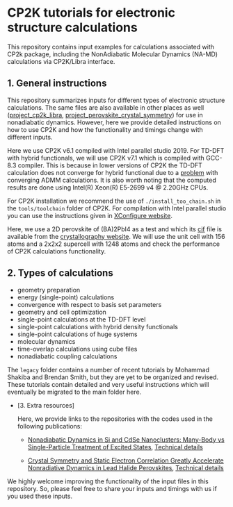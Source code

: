 # CP2K tutorials for electronic structure calculations

This repository contains input examples for calculations associated with CP2k package, including 
the NonAdiabatic Molecular Dynamics (NA-MD) calculations via CP2K/Libra interface. 


## 1. General instructions

This repository summarizes inputs for different types of electronic structure calculations. 
The same files are also available in other places as well 
([project_cp2k_libra](https://github.com/AkimovLab/Project_Libra_CP2K), 
[project_perovskite_crystal_symmetry](https://github.com/AkimovLab/Project_CsPbI3_MB_vs_SP)) for use in
nonadiabatic dynamics. However, here we provide detailed instructions on how to use CP2K and how the 
functionality and timings change with different inputs.

Here we use CP2K v6.1 compiled with Intel parallel studio 2019. For TD-DFT with hybrid functionals, 
we will use CP2K v7.1 which is compiled with GCC-8.3 compiler. This is because 
in lower versions of CP2K the TD-DFT calculation does not converge for hybrid functional due to 
a [problem](https://groups.google.com/g/cp2k/c/SEglKzKlVLQ/m/MyTavEqYBQAJ) with 
converging ADMM calculations. It is also worth noting that the computed results are done using Intel(R) Xeon(R) E5-2699 v4 @ 2.20GHz CPUs. 

For CP2K installation we recommend the use of `./install_too_chain.sh` in the `tools/toolchain` folder of CP2K. 
For compilation with Intel parallel studio you can use 
the instructions given in [XConfigure website](https://xconfigure.readthedocs.io/en/latest/cp2k/).


Here, we use a 2D perovskite of (BA)2PbI4 as a test and which its [cif](http://crystallography.net/cod/2102937.cif) 
file is available from the [crystallography website](http://crystallography.net/). We will use the unit 
cell with 156 atoms and a 2x2x2 supercell with 1248 atoms and check the performance of CP2K calculations functionality. 


## 2. Types of calculations 

* geometry preparation
* energy (single-point) calculations
* convergence with respect to basis set parameters
* geometry and cell optimization
* single-point calculations at the TD-DFT level
* single-point calculations with hybrid density functionals
* single-point calculations of huge systems
* molecular dynamics
* time-overlap calculations using cube files
* nonadiabatic coupling calculations 

The `legacy` folder contains a number of recent tutorials by Mohammad Shakiba and Brendan Smith, but 
they are yet to be organized and revised. These tutorials contain detailed and very useful instructions
which will eventually be migrated to the main folder here.



* [3. Extra resources]
 
  Here, we provide links to the repositories with the codes used in the following publications: 

  * [Nonadiabatic Dynamics in Si and CdSe Nanoclusters: Many-Body vs Single-Particle Treatment of Excited States](https://pubs.acs.org/doi/10.1021/acs.jctc.0c01009), [Technical details](https://github.com/AkimovLab/Project_Libra_CP2K)

  * [Crystal Symmetry and Static Electron Correlation Greatly Accelerate Nonradiative Dynamics in Lead Halide Perovskites](https://pubs.acs.org/doi/abs/10.1021/acs.jpclett.0c03799), [Technical details](https://github.com/AkimovLab/Project_CsPbI3_MB_vs_SP)


We highly welcome improving the functionality of the input files in this repository. 
So, please feel free to share your inputs and timings with us if you used these inputs.


